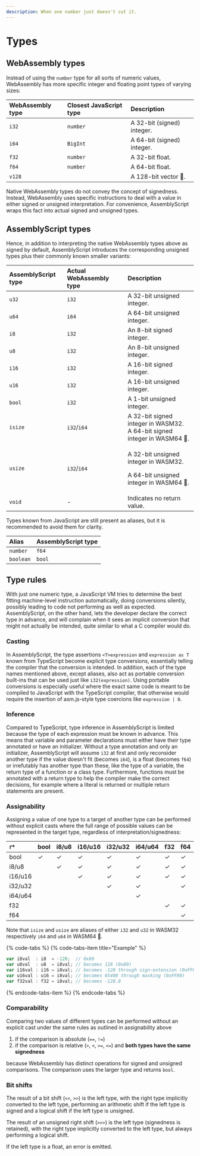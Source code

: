 ```yaml
---
description: When one number just doesn't cut it.
---
```


# Types

## WebAssembly types

Instead of using the `number` type for all sorts of numeric values, WebAssembly has more specific integer and floating point types of varying sizes:

| WebAssembly type | Closest JavaScript type | Description |
| :--- | :--- | :--- |
| `i32` | `number` | A 32-bit \(signed\) integer. |
| `i64` | `BigInt` | A 64-bit \(signed\) integer. |
| `f32` | `number` | A 32-bit float. |
| `f64` | `number` | A 64-bit float. |
| `v128` |  | A 128-bit vector 🦄. |

Native WebAssembly types do not convey the concept of signedness. Instead, WebAssembly uses specific instructions to deal with a value in either signed or unsigned interpretation. For convenience, AssemblyScript wraps this fact into actual signed and unsigned types.

## AssemblyScript types

Hence, in addition to interpreting the native WebAssembly types above as signed by default, AssemblyScript introduces the corresponding unsigned types plus their commonly known smaller variants:

<table>
  <thead>
    <tr>
      <th style="text-align:left">AssemblyScript type</th>
      <th style="text-align:left">Actual WebAssembly type</th>
      <th style="text-align:left">Description</th>
    </tr>
  </thead>
  <tbody>
    <tr>
      <td style="text-align:left"><code>u32</code>
      </td>
      <td style="text-align:left"><code>i32</code>
      </td>
      <td style="text-align:left">A 32-bit unsigned integer.</td>
    </tr>
    <tr>
      <td style="text-align:left"><code>u64</code>
      </td>
      <td style="text-align:left"><code>i64</code>
      </td>
      <td style="text-align:left">A 64-bit unsigned integer.</td>
    </tr>
    <tr>
      <td style="text-align:left"><code>i8</code>
      </td>
      <td style="text-align:left"><code>i32</code>
      </td>
      <td style="text-align:left">An 8-bit signed integer.</td>
    </tr>
    <tr>
      <td style="text-align:left"><code>u8</code>
      </td>
      <td style="text-align:left"><code>i32</code>
      </td>
      <td style="text-align:left">An 8-bit unsigned integer.</td>
    </tr>
    <tr>
      <td style="text-align:left"><code>i16</code>
      </td>
      <td style="text-align:left"><code>i32</code>
      </td>
      <td style="text-align:left">A 16-bit signed integer.</td>
    </tr>
    <tr>
      <td style="text-align:left"><code>u16</code>
      </td>
      <td style="text-align:left"><code>i32</code>
      </td>
      <td style="text-align:left">A 16-bit unsigned integer.</td>
    </tr>
    <tr>
      <td style="text-align:left"><code>bool</code>
      </td>
      <td style="text-align:left"><code>i32</code>
      </td>
      <td style="text-align:left">A 1-bit unsigned integer.</td>
    </tr>
    <tr>
      <td style="text-align:left"><code>isize</code>
      </td>
      <td style="text-align:left"><code>i32</code>/<code>i64</code>
      </td>
      <td style="text-align:left">A 32-bit signed integer in WASM32.
        <br />A 64-bit signed integer in WASM64 &#x1F984;.</td>
    </tr>
    <tr>
      <td style="text-align:left"><code>usize</code>
      </td>
      <td style="text-align:left"><code>i32</code>/<code>i64</code>
      </td>
      <td style="text-align:left">
        <p>A 32-bit unsigned integer in WASM32.</p>
        <p>A 64-bit unsigned integer in WASM64 &#x1F984;.</p>
      </td>
    </tr>
    <tr>
      <td style="text-align:left"><code>void</code>
      </td>
      <td style="text-align:left">-</td>
      <td style="text-align:left">Indicates no return value.</td>
    </tr>
  </tbody>
</table>Types known from JavaScript are still present as aliases, but it is recommended to avoid them for clarity.

| Alias | AssemblyScript type |
| :--- | :--- |
| `number` | `f64` |
| `boolean` | `bool` |

## Type rules

With just one numeric type, a JavaScript VM tries to determine the best fitting machine-level instruction automatically, doing conversions silently, possibly leading to code not performing as well as expected. AssemblyScript, on the other hand, lets the developer declare the correct type in advance, and will complain when it sees an implicit conversion that might not actually be intended, quite similar to what a C compiler would do.

### Casting

In AssemblyScript, the type assertions `<T>expression` and `expression as T` known from TypeScript become explicit type conversions, essentially telling the compiler that the conversion is intended. In addition, each of the type names mentioned above, except aliases, also act as portable conversion built-ins that can be used just like `i32(expression)`. Using portable conversions is especially useful where the exact same code is meant to be compiled to JavaScript with the TypeScript compiler, that otherwise would require the insertion of asm.js-style type coercions like `expression | 0`.

### Inference

Compared to TypeScript, type inference in AssemblyScript is limited because the type of each expression must be known in advance. This means that variable and parameter declarations must either have their type annotated or have an initializer. Without a type annotation and only an initializer, AssemblyScript will assume `i32` at first and only reconsider another type if the value doesn't fit \(becomes `i64`\), is a float \(becomes `f64`\) or irrefutably has another type than these, like the type of a variable, the return type of a function or a class type. Furthermore, functions must be annotated with a return type to help the compiler make the correct decisions, for example where a literal is returned or multiple return statements are present.

### Assignability

Assigning a value of one type to a target of another type can be performed without explicit casts where the full range of possible values can be represented in the target type, regardless of interpretation/signedness:

| ↱ | bool | i8/u8 | i16/u16 | i32/u32 | i64/u64 | f32 | f64 |
| :--- | :--- | :--- | :--- | :--- | :--- | :--- | :--- |
| bool | ✓ | ✓ | ✓ | ✓ | ✓ | ✓ | ✓ |
| i8/u8 |  | ✓ | ✓ | ✓ | ✓ | ✓ | ✓ |
| i16/u16 |  |  | ✓ | ✓ | ✓ | ✓ | ✓ |
| i32/u32 |  |  |  | ✓ | ✓ |  | ✓ |
| i64/u64 |  |  |  |  | ✓ |  |  |
| f32 |  |  |  |  |  | ✓ | ✓ |
| f64 |  |  |  |  |  |  | ✓ |

Note that `isize` and `usize` are aliases of either `i32` and `u32` in WASM32 respectively `i64` and `u64` in WASM64 🦄.

{% code-tabs %}
{% code-tabs-item title="Example" %}
```typescript
var i8val  : i8  = -128;  // 0x80
var u8val  : u8  = i8val; // becomes 128 (0x80)
var i16val : i16 = i8val; // becomes -128 through sign-extension (0xFF80)
var u16val : u16 = i8val; // becomes 65408 through masking (0xFF80)
var f32val : f32 = i8val; // becomes -128.0
```
{% endcode-tabs-item %}
{% endcode-tabs %}

### Comparability

Comparing two values of different types can be performed without an explicit cast under the same rules as outlined in assignability above

1. if the comparison is absolute \(`==`, `!=`\)
2. if the comparison is relative \(`>`, `<`, `>=`, `<=`\) and **both types have the same signedness**

because WebAssembly has distinct operations for signed and unsigned comparisons. The comparison uses the larger type and returns `bool`.

### Bit shifts

The result of a bit shift \(`<<`, `>>`\) is the left type, with the right type implicitly converted to the left type, performing an arithmetic shift if the left type is signed and a logical shift if the left type is unsigned.

The result of an unsigned right shift \(`>>>`\) is the left type \(signedness is retained\), with the right type implicitly converted to the left type, but always performing a logical shift.

If the left type is a float, an error is emitted.

